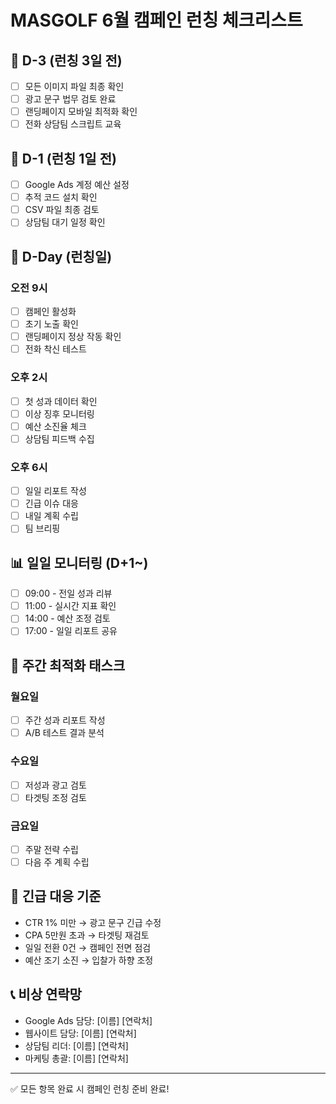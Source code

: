 # MASGOLF 6월 캠페인 런칭 체크리스트

## 🚀 D-3 (런칭 3일 전)
- [ ] 모든 이미지 파일 최종 확인
- [ ] 광고 문구 법무 검토 완료
- [ ] 랜딩페이지 모바일 최적화 확인
- [ ] 전화 상담팀 스크립트 교육

## 🚀 D-1 (런칭 1일 전)
- [ ] Google Ads 계정 예산 설정
- [ ] 추적 코드 설치 확인
- [ ] CSV 파일 최종 검토
- [ ] 상담팀 대기 일정 확인

## 🚀 D-Day (런칭일)
### 오전 9시
- [ ] 캠페인 활성화
- [ ] 초기 노출 확인
- [ ] 랜딩페이지 정상 작동 확인
- [ ] 전화 착신 테스트

### 오후 2시
- [ ] 첫 성과 데이터 확인
- [ ] 이상 징후 모니터링
- [ ] 예산 소진율 체크
- [ ] 상담팀 피드백 수집

### 오후 6시
- [ ] 일일 리포트 작성
- [ ] 긴급 이슈 대응
- [ ] 내일 계획 수립
- [ ] 팀 브리핑

## 📊 일일 모니터링 (D+1~)
- [ ] 09:00 - 전일 성과 리뷰
- [ ] 11:00 - 실시간 지표 확인
- [ ] 14:00 - 예산 조정 검토
- [ ] 17:00 - 일일 리포트 공유

## 🔧 주간 최적화 태스크
### 월요일
- [ ] 주간 성과 리포트 작성
- [ ] A/B 테스트 결과 분석

### 수요일
- [ ] 저성과 광고 검토
- [ ] 타겟팅 조정 검토

### 금요일
- [ ] 주말 전략 수립
- [ ] 다음 주 계획 수립

## 🚨 긴급 대응 기준
- CTR 1% 미만 → 광고 문구 긴급 수정
- CPA 5만원 초과 → 타겟팅 재검토
- 일일 전환 0건 → 캠페인 전면 점검
- 예산 조기 소진 → 입찰가 하향 조정

## 📞 비상 연락망
- Google Ads 담당: [이름] [연락처]
- 웹사이트 담당: [이름] [연락처]
- 상담팀 리더: [이름] [연락처]
- 마케팅 총괄: [이름] [연락처]

---
✅ 모든 항목 완료 시 캠페인 런칭 준비 완료!
